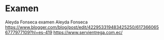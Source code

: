 # Examen
Aleyda Fonseca examen
Aleyda Fonseca 
https://www.blogger.com/blog/post/edit/422953319483425250/6173660656777977109?hl=es-419
https://www.servientrega.com.ec/
